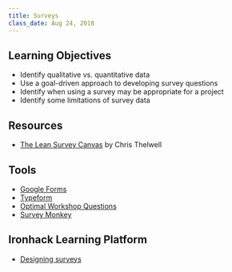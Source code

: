 ```yaml
---
title: Surveys
class_date: Aug 24, 2018
---
```


Learning Objectives
-------------------

- Identify qualitative vs. quantitative data
- Use a goal-driven approach to developing survey questions
- Identify when using a survey may be appropriate for a project
- Identify some limitations of survey data


Resources
----------

- [The Lean Survey Canvas](http://www.christhelwell.com/live/the-lean-survey-canvas/#.W3TZ3i-B3OQ) by Chris Thelwell


Tools
-----

- [Google Forms](https://docs.google.com/forms/)
- [Typeform](https://www.typeform.com)
- [Optimal Workshop Questions](https://www.optimalworkshop.com/questions)
- [Survey Monkey](https://www.surveymonkey.com)


Ironhack Learning Platform
--------------------------

- [Designing surveys](http://learn.ironhack.com/#/learning_unit/4993)
